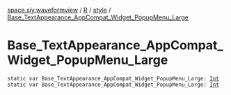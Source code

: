 [space.siy.waveformview](../../index.md) / [R](../index.md) / [style](index.md) / [Base_TextAppearance_AppCompat_Widget_PopupMenu_Large](./-base_-text-appearance_-app-compat_-widget_-popup-menu_-large.md)

# Base_TextAppearance_AppCompat_Widget_PopupMenu_Large

`static var Base_TextAppearance_AppCompat_Widget_PopupMenu_Large: `[`Int`](https://kotlinlang.org/api/latest/jvm/stdlib/kotlin/-int/index.html)
`static var Base_TextAppearance_AppCompat_Widget_PopupMenu_Large: `[`Int`](https://kotlinlang.org/api/latest/jvm/stdlib/kotlin/-int/index.html)